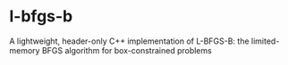 # l-bfgs-b
A lightweight, header-only C++ implementation of L-BFGS-B: the limited-memory BFGS algorithm for box-constrained problems
